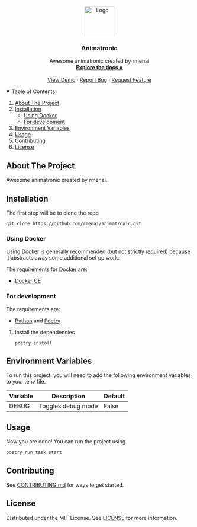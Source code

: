 <br />
<p align="center">
  <a href="https://github.com/rmenai/animatronic">
    <img src="https://upload.wikimedia.org/wikipedia/commons/thumb/c/c3/Python-logo-notext.svg/2048px-Python-logo-notext.svg.png" alt="Logo" width="80" height="80">
  </a>

<h3 align="center">Animatronic</h3>

  <p align="center">
    Awesome animatronic created by rmenai
    <br />
    <a href="https://github.com/rmenai/animatronic"><strong>Explore the docs »</strong></a>
    <br />
    <br />
    <a href="https://github.com/rmenai/animatronic">View Demo</a>
    ·
    <a href="https://github.com/rmenai/animatronic/issues/new?assignees=&labels=&template=bug_report.md&title=">Report Bug</a>
    ·
    <a href="https://github.com/rmenai/animatronic/issues/new?assignees=&labels=&template=feature_request.md&title=">Request Feature</a>
  </p>

<!-- TABLE OF CONTENTS -->
<details open="open">
  <summary>Table of Contents</summary>
  <ol>
    <li>
      <a href="#about-the-project">About The Project</a>
    </li>
    <li>
      <a href="#installation">Installation</a>
      <ul>
        <li><a href="#using-docker">Using Docker</a></li>
        <li><a href="#for-development">For development</a></li>
      </ul>
    </li>
    <li>
      <a href="#environment-variables">Environment Variables</a>
    </li>
    <li><a href="#usage">Usage</a></li>
    <li><a href="#contributing">Contributing</a></li>
    <li><a href="#license">License</a></li>
  </ol>
</details>



<!-- ABOUT THE PROJECT -->

## About The Project

Awesome animatronic created by rmenai.

<!-- INSTALLATION -->

## Installation

The first step will be to clone the repo

```shell
git clone https://github.com/rmenai/animatronic.git
```

### Using Docker

Using Docker is generally recommended (but not strictly required) because it abstracts away some additional set up work.

The requirements for Docker are:

* [Docker CE](https://docs.docker.com/install/)

### For development

The requirements are:

* [Python](https://www.python.org/downloads/) and [Poetry](https://python-poetry.org/docs/)

1. Install the dependencies
   ```shell
   poetry install
   ```

## Environment Variables

To run this project, you will need to add the following environment variables to your .env file.

| Variable | Description        | Default |
|----------|--------------------|---------|
| DEBUG    | Toggles debug mode | False   |

<!-- USAGE EXAMPLES -->

## Usage

Now you are done! You can run the project using

```shell
poetry run task start
```

## Contributing

See [CONTRIBUTING.md](https://github.com/rmenai/animatronic/blob/main/CONTRIBUTING.md) for ways to get started.

<!-- LICENSE -->

## License

Distributed under the MIT License. See [LICENSE](https://github.com/rmenai/animatronic/blob/main/LICENSE) for more information.
